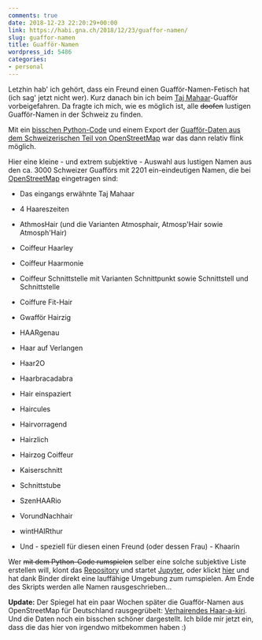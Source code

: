 ```yaml
---
comments: true
date: 2018-12-23 22:20:29+00:00
link: https://habi.gna.ch/2018/12/23/guaffor-namen/
slug: guaffor-namen
title: Guafför-Namen
wordpress_id: 5486
categories:
- personal
---
```


Letzhin hab' ich gehört, dass ein Freund einen Guafför-Namen-Fetisch hat (ich sag' jetzt nicht wer). Kurz danach bin ich beim [Taj Mahaar](https://tajmahaar.ch)-Guafför vorbeigefahren. Da fragte ich mich, wie es möglich ist, alle <del>doofen</del> lustigen Guafför-Namen in der Schweiz zu finden.




Mit ein [bisschen Python-Code](https://github.com/habi/stylish-stylists/blob/master/stylish-stylists.ipynb) und einem Export der [Guafför-Daten aus dem Schweizerischen Teil von OpenStreetMap](https://osm.li/Xt) war das dann relativ flink möglich.




Hier eine kleine - und extrem subjektive - Auswahl aus lustigen Namen aus den ca. 3000 Schweizer Guafförs mit 2201 ein-eindeutigen Namen, die bei [OpenStreetMap](https://www.openstreetmap.org/) eingetragen sind:






  * Das eingangs erwähnte Taj Mahaar


  * 4 Haareszeiten


  * AthmosHair (und die Varianten Atmosphair, Atmosp'Hair sowie Atmosph'Hair)


  * Coiffeur Haarley


  * Coiffeur Haarmonie


  * Coiffeur Schnittstelle mit Varianten Schnittpunkt sowie Schnittstell und Schnittstelle


  * Coiffure Fit-Hair


  * Gwafför Hairzig


  * HAARgenau


  * Haar auf Verlangen


  * Haar2O


  * Haarbracadabra


  * Hair einspaziert


  * Haircules


  * Hairvorragend


  * Hairzlich


  * Hairzog Coiffeur


  * Kaiserschnitt


  * Schnittstube


  * SzenHAARio


  * VorundNachhair


  * wintHAIRthur


  * Und - speziell für diesen einen Freund (oder dessen Frau) - Khaarin




Wer <del>mit dem Python-Code rumspielen</del> selber eine solche subjektive Liste erstellen will, klont das [Repository](https://github.com/habi/stylish-stylists) und startet [Jupyter](http://jupyter.org), oder klickt [hier](https://mybinder.org/v2/gh/habi/stylish-stylists/master) und hat dank Binder direkt eine lauffähige Umgebung zum rumspielen. Am Ende des Skripts werden alle Namen rausgeschrieben...






**Update:** Der Spiegel hat ein paar Wochen später die Guafför-Namen aus OpenStreetMap für Deutschland rausgegrübelt: [Verhairendes Haar-a-kiri](http://www.spiegel.de/panorama/gesellschaft/friseure-haar-straeubende-wortspiele-mit-hair-kamm-schnitt-cut-a-1243421.html). Und die Daten noch ein bisschen schöner dargestellt. Ich bilde mir jetzt ein, dass die das hier von irgendwo mitbekommen haben :)



